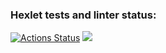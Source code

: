### Hexlet tests and linter status:
[![Actions Status](https://github.com/veb1994/java-project-lvl1/workflows/hexlet-check/badge.svg)](https://github.com/veb1994/java-project-lvl1/actions)
<a href="https://codeclimate.com/github/veb1994/java-project-lvl1/maintainability"><img src="https://api.codeclimate.com/v1/badges/ea795f494c57356be705/maintainability" /></a>
